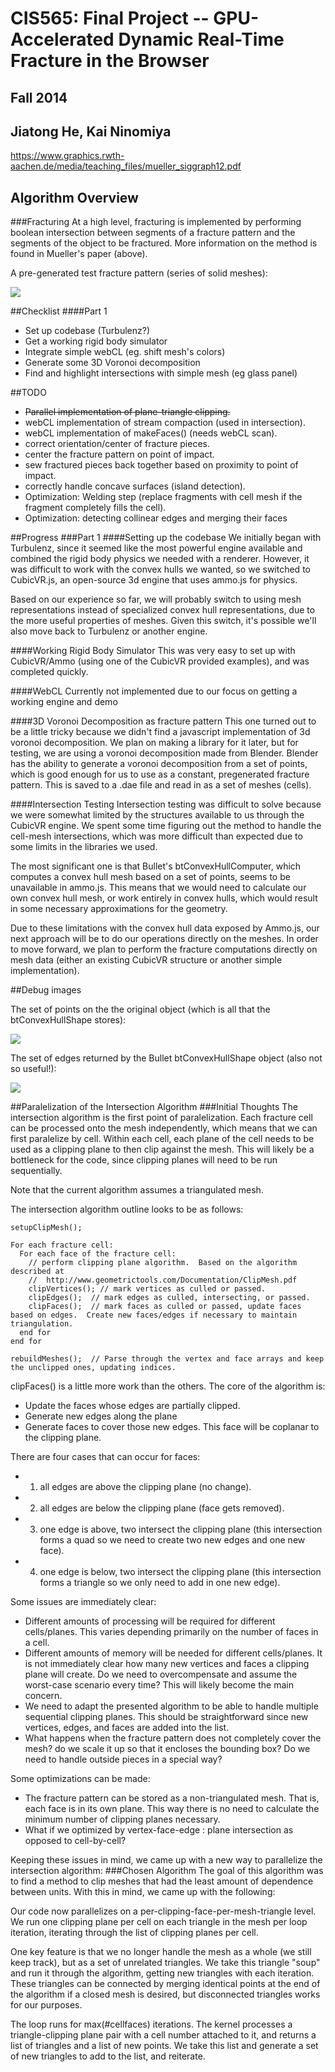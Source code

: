 CIS565: Final Project -- GPU-Accelerated Dynamic Real-Time Fracture in the Browser
===========
Fall 2014
-----------
Jiatong He, Kai Ninomiya
-----------
https://www.graphics.rwth-aachen.de/media/teaching_files/mueller_siggraph12.pdf

Algorithm Overview
-----------------
###Fracturing
At a high level, fracturing is implemented by performing boolean intersection
between segments of a fracture pattern and the segments of the object to be
fractured. More information on the method is found in Mueller's paper (above).

A pre-generated test fracture pattern (series of solid meshes):

![](img/fracturepattern.png)

##Checklist
####Part 1
* Set up codebase (Turbulenz?)
* Get a working rigid body simulator
* Integrate simple webCL (eg. shift mesh's colors)
* Generate some 3D Voronoi decomposition
* Find and highlight intersections with simple mesh (eg glass panel)

##TODO
* ~~Parallel implementation of plane-triangle clipping.~~
* webCL implementation of stream compaction (used in intersection).
* webCL implementation of makeFaces() (needs webCL scan).
* correct orientation/center of fracture pieces.
* center the fracture pattern on point of impact.
* sew fractured pieces back together based on proximity to point of impact.
* correctly handle concave surfaces (island detection).
* Optimization: Welding step (replace fragments with cell mesh if the fragment completely fills the cell).
* Optimization: detecting collinear edges and merging their faces

##Progress
###Part 1
####Setting up the codebase
We initially began with Turbulenz, since it seemed like the most powerful engine available and combined the rigid body physics we needed with a renderer.  However, it was difficult to work with the convex hulls we wanted, so we switched to CubicVR.js, an open-source 3d engine that uses ammo.js for physics.

Based on our experience so far, we will probably switch to using mesh
representations instead of specialized convex hull representations, due to the
more useful properties of meshes. Given this switch, it's possible we'll also
move back to Turbulenz or another engine.

####Working Rigid Body Simulator
This was very easy to set up with CubicVR/Ammo (using one of the CubicVR
provided examples), and was completed quickly.

####WebCL
Currently not implemented due to our focus on getting a working engine and demo

####3D Voronoi Decomposition as fracture pattern
This one turned out to be a little tricky because we didn't find a javascript implementation of 3d voronoi decomposition.  We plan on making a library for it later, but for testing, we are using a voronoi decomposition made from Blender.  Blender has the ability to generate a voronoi decomposition from a set of points, which is good enough for us to use as a constant, pregenerated fracture pattern.  This is saved to a .dae file and read in as a set of meshes (cells).

####Intersection Testing
Intersection testing was difficult to solve because we were somewhat limited by the structures available to us through the CubicVR engine.  We spent some time figuring out the method to handle the cell-mesh intersections, which was more difficult than expected due to some limits in the libraries we used.

The most significant one is that Bullet's btConvexHullComputer, which computes a convex hull mesh based on a set of points, seems to be unavailable in ammo.js.
This means that we would need to calculate our own convex hull mesh, or work entirely in convex hulls, which would result in some necessary approximations for the geometry.

Due to these limitations with the convex hull data exposed by Ammo.js, our next
approach will be to do our operations directly on the meshes. In order to move
forward, we plan to perform the fracture computations directly on mesh data
(either an existing CubicVR structure or another simple implementation).

##Debug images

The set of points on the the original object
(which is all that the btConvexHullShape stores):

![](img/hullpoints.png)

The set of edges returned by the Bullet btConvexHullShape object
(also not so useful!):

![](img/hulledges.png)

##Paralelization of the Intersection Algorithm
###Initial Thoughts
The intersection algorithm is the first point of paralelization. Each fracture cell can be processed onto the mesh independently, which means that we can first paralelize by cell.  Within each cell, each plane of the cell needs to be used as a clipping plane to then clip against the mesh. This will likely be a bottleneck for the code, since clipping planes will need to be run sequentially.

Note that the current algorithm assumes a triangulated mesh.

The intersection algorithm outline looks to be as follows:

```
setupClipMesh();

For each fracture cell:
  For each face of the fracture cell:
    // perform clipping plane algorithm.  Based on the algorithm described at
    //  http://www.geometrictools.com/Documentation/ClipMesh.pdf
    clipVertices(); // mark vertices as culled or passed.
    clipEdges();  // mark edges as culled, intersecting, or passed.
    clipFaces();  // mark faces as culled or passed, update faces based on edges.  Create new faces/edges if necessary to maintain triangulation.
  end for
end for

rebuildMeshes();  // Parse through the vertex and face arrays and keep the unclipped ones, updating indices.
```

clipFaces() is a little more work than the others.  The core of the algorithm is:
* Update the faces whose edges are partially clipped.
* Generate new edges along the plane
* Generate faces to cover those new edges.  This face will be coplanar to the clipping plane.

There are four cases that can occur for faces:
* 1. all edges are above the clipping plane (no change).
* 2. all edges are below the clipping plane (face gets removed).
* 3. one edge is above, two intersect the clipping plane (this intersection forms a quad so we need to create two new edges and one new face).
* 4. one edge is below, two intersect the clipping plane (this intersection forms a triangle so we only need to add in one new edge).

Some issues are immediately clear:
* Different amounts of processing will be required for different cells/planes.  This varies depending primarily on the number of faces in a cell.
* Different amounts of memory will be needed for different cells/planes.  It is not immediately clear how many new vertices and faces a clipping plane will create.  Do we need to overcompensate and assume the worst-case scenario every time?  This will likely become the main concern.
* We need to adapt the presented algorithm to be able to handle multiple sequential clipping planes.  This should be straightforward since new vertices, edges, and faces are added into the list.
* What happens when the fracture pattern does not completely cover the mesh?  do we scale it up so that it encloses the bounding box?  Do we need to handle outside pieces in a special way?

Some optimizations can be made:
* The fracture pattern can be stored as a non-triangulated mesh.  That is, each face is in its own plane.  This way there is no need to calculate the minimum number of clipping planes necessary.
* What if we optimized by vertex-face-edge : plane intersection as opposed to cell-by-cell?

Keeping these issues in mind, we came up with a new way to parallelize the intersection algorithm:
###Chosen Algorithm
The goal of this algorithm was to find a method to clip meshes that had the least amount of dependence between units.  With this in mind, we came up with the following:

Our code now parallelizes on a per-clipping-face-per-mesh-triangle level.  We run one clipping plane per cell on each triangle in the mesh per loop iteration, iterating through the list of clipping planes per cell.

One key feature is that we no longer handle the mesh as a whole (we still keep track), but as a set of unrelated triangles.  We take this triangle "soup" and run it through the algorithm, getting new triangles with each iteration.  These triangles can be connected by merging identical points at the end of the algorithm if a closed mesh is desired, but disconnected triangles works for our purposes.

The loop runs for max(#cellfaces) iterations.  The kernel processes a triangle-clipping plane pair with a cell number attached to it, and returns a list of triangles and a list of new points.  We take this list and generate a set of new triangles to add to the list, and reiterate.
